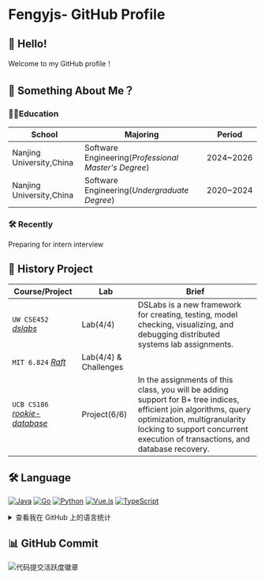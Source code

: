 # Fengyjs- GitHub Profile

## 👋 Hello!

Welcome to my GitHub profile！

## 🤧 Something About Me？

### 🧑‍🎓Education

| School                   | Majoring                                             | Period    |
| ------------------------ | ---------------------------------------------------- | --------- |
| Nanjing University,China | Software Engineering(*Professional Master's Degree*) | 2024~2026 |
| Nanjing University,China | Software Engineering(*Undergraduate Degree*)         | 2020~2024 |

### 🛠️ Recently

Preparing for intern interview

## 💼 History Project

| Course/Project                                               | Lab                   | Brief                                                        |
| ------------------------------------------------------------ | --------------------- | ------------------------------------------------------------ |
| `UW CSE452` [*dslabs*](https://github.com/Fengryjs/UW-dslabs) | Lab(4/4)              | DSLabs is a new framework for creating, testing, model checking, visualizing, and debugging distributed systems lab assignments. |
| `MIT 6.824` [*Raft*](https://github.com/Fengryjs/MIT6.824-Raft) | Lab(4/4) & Challenges |                                                              |
| `UCB CS186` [*rookie-database*](https://github.com/Fengryjs/UCB-cs186-sp24) | Project(6/6)          | In the assignments of this class, you will be adding support for B+ tree indices, efficient join algorithms, query optimization, multigranularity locking to support concurrent execution of transactions, and database recovery. |

## 🛠️ Language

[![Java](https://img.shields.io/badge/Java-%23ED8B00?logo=java&logoColor=white)](https://www.oracle.com/java/) [![Go](https://img.shields.io/badge/GoLang-%2300ADD8?logo=go&logoColor=white)](https://go.dev/) [![Python](https://img.shields.io/badge/Python-%233776AB?logo=python&logoColor=white)](https://www.python.org/)  [![Vue.js](https://img.shields.io/badge/Vue.js-%234FC08D.svg?&logo=Vue.js&logoColor=white)](https://vuejs.org/) [![TypeScript](https://img.shields.io/badge/TypeScript-%23007ACC?logo=typescript&logoColor=white)](https://www.typescriptlang.org/)

<details>   <summary>查看我在 GitHub 上的语言统计</summary>   <a href="https://github.com/Fengryjs">     <img src="https://github-readme-stats.herokuapp.com/top-langs/?username=Fengryjs&layout=compact" alt="语言统计图表" />   </a> </details>

## 📊 GitHub Commit

![代码提交活跃度徽章](https://github-readme-activity-graph.cyclic.app/graph?username=Fengryjs)
